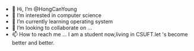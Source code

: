 - 👋 Hi, I’m @HongCanYoung
- 👀 I’m interested in computer science
- 🌱 I’m currently learning operating system
- 💞️ I’m looking to collaborate on ...
- 📫 How to reach me ... I am a student now,living in CSUFT.let 's become better and better.

<!---
HongCanYoung/HongCanYoung is a ✨ special ✨ repository because its `README.md` (this file) appears on your GitHub profile.
You can click the Preview link to take a look at your changes.
--->
